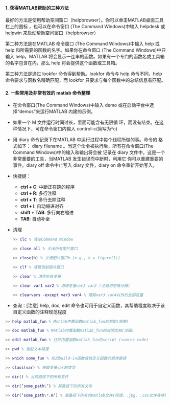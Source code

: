 #### 1. 获得MATLAB帮助的三种方法

最好的方法是使用帮助空间窗口（helpbrowser）。你可以单击MATLAB桌面工具栏上的图标 ，也可以在命令窗口 \(The Command Windows\)中输入 helpdesk 或 helpwin 来启动帮助空间窗口（helpbrowser）

第二种方法是在MATLAB 命令窗口 \(The Command Windows\)中输入 help 或 help 和所需要的函数的名字。如果你在命令窗口 \(The Command Windows\)中只输入 help，MATLAB 将会显示一连串的函数。如果有一个专门的函数名或工具箱的名字包含在内，那么 help 将会提供这个函数或工具箱。

第三种方法是通过 lookfor 命令得到帮助。lookfor 命令与 help 命令不同，help 命令要求与函数名精确匹配，而 lookfor 只要求与每个函数中的总结信息有匹配。

#### 2. 一些常用及非常有效的 matlab 命令整理

* 在命令窗口\(The
   Command Windows\)中输入 demo 或在启动平台中选择“demos”来运行MATLAB 内建的示例。
* 如果一个 M 文件运行时间过长，里面可能含有无限循
  环，而没有结束。在这种情况下，可在命令窗口内输入 control-c\(简写为^c\)
* 用 diary 命令记录下在MATLAB 中运行过程中每个线程所做的事。命令的
  格式如下： diary filename
   。当这个命令被执行后，所有在命令窗口\(The Command Windows\)中的输入和输出将会被
  记录在 diary 文件中。这是一个非常重要的工具，当MATLAB 发生错误而中断时，利用它 你可以重建重要的事件。diary off 命令中止写入 diary 文件，diary on 命令重新开始写入。
* 快捷键：

  * **ctrl + C**: 中断正在跑的程序
  * **ctrl + R**: 多行注释
  * **ctrl + T**: 多行去除注释
  * **ctrl + i**: 自动缩进对齐
  * **shift + TAB**: 多行向右缩进
  * **TAB**: 自动补全

* 清理

  ```matlab
  >> clc % 清空Command Window

  >> close all % 关闭所有图片窗口

  >> close(h) % 关闭图片窗口h (e.g., h = figure(1))

  >> clf % 清理当前图片窗口

  >> clear % 清空所有变量

  >> clear var1 var2 % 清理变量var1 var2 (注意用空格分隔)

  >> clearvars -except var3 var4 % 理除var3 var4以外的全部变量
  ```

* 查询：\[注意\] help, doc, edit 命令也可用于自定义函数，其帮助程度取决于该自定义函数的注释规范程度

```matlab
>> help matlab_fun % Matlab内置函数matlab_fun的帮助(简略)

>> doc matlab_fun % Matlab内置函数matlab_fun的说明文档(详细)

>> edit matlab_fun % 打开内置函数matlab_fun的script (source code)

>> pwd % 当前文本路径

>> which some_fun % 找出build-in函数或自定义函数的具体路径

>> class(var) % 获取变量var的类型

>> dir() % 当前路径下的所有文件

>> dir(’some_path\’) % 某路径下的所有文件

>> dir(’some_path\*.m’) % 某路径下所有的matlab文件(同理，.jpg, .csv文件等等)
```



